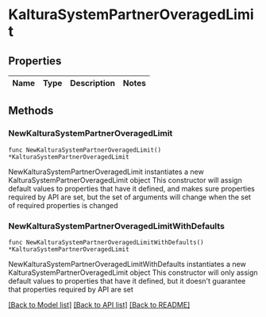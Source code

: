 # KalturaSystemPartnerOveragedLimit

## Properties

Name | Type | Description | Notes
------------ | ------------- | ------------- | -------------

## Methods

### NewKalturaSystemPartnerOveragedLimit

`func NewKalturaSystemPartnerOveragedLimit() *KalturaSystemPartnerOveragedLimit`

NewKalturaSystemPartnerOveragedLimit instantiates a new KalturaSystemPartnerOveragedLimit object
This constructor will assign default values to properties that have it defined,
and makes sure properties required by API are set, but the set of arguments
will change when the set of required properties is changed

### NewKalturaSystemPartnerOveragedLimitWithDefaults

`func NewKalturaSystemPartnerOveragedLimitWithDefaults() *KalturaSystemPartnerOveragedLimit`

NewKalturaSystemPartnerOveragedLimitWithDefaults instantiates a new KalturaSystemPartnerOveragedLimit object
This constructor will only assign default values to properties that have it defined,
but it doesn't guarantee that properties required by API are set


[[Back to Model list]](../README.md#documentation-for-models) [[Back to API list]](../README.md#documentation-for-api-endpoints) [[Back to README]](../README.md)


